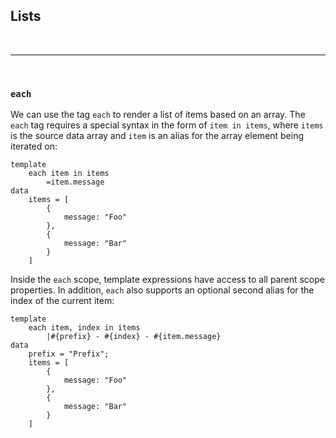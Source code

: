 ## Lists
<br/>

---

<br/>

### `each`
We can use the tag `each` to render a list of items based on an array.
The `each` tag requires a special syntax in the form of `item in items`, where `items` is the source data array and `item` is an alias for the array element being iterated on:

```pug
template
    each item in items
        =item.message
data
    items = [
        {
            message: "Foo"
        },
        {
            message: "Bar"
        }
    ]
```

Inside the `each` scope, template expressions have access to all parent scope properties.
In addition, `each` also supports an optional second alias for the index of the current item:

```pug
template
    each item, index in items
        |#{prefix} - #{index} - #{item.message}
data
    prefix = "Prefix";
    items = [
        {
            message: "Foo"
        },
        {
            message: "Bar"
        }
    ]
```